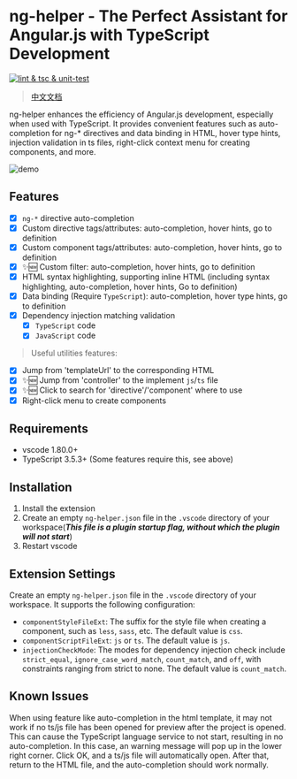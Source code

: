
# ng-helper - The Perfect Assistant for Angular.js with TypeScript Development

[![lint & tsc & unit-test](https://github.com/huanguolin/ng-helper/actions/workflows/check.yml/badge.svg)](https://github.com/huanguolin/ng-helper/actions/workflows/check.yml)

> [中文文档](https://github.com/huanguolin/ng-helper/blob/main/packages/ng-helper-vscode/README.zh_cn.md)

ng-helper enhances the efficiency of Angular.js development, especially when used with TypeScript. It provides convenient features such as auto-completion for ng-* directives and data binding in HTML, hover type hints, injection validation in ts files, right-click context menu for creating components, and more.

![demo](https://raw.githubusercontent.com/huanguolin/ng-helper/main/resources/demo.gif)

## Features

- [x] `ng-*` directive auto-completion
- [x] Custom directive tags/attributes: auto-completion, hover hints, go to definition
- [x] Custom component tags/attributes: auto-completion, hover hints, go to definition
- [x] ✨🆕 Custom filter: auto-completion, hover hints, go to definition
- [x] HTML syntax highlighting, supporting inline HTML (including syntax highlighting, auto-completion, hover hints, Go to definition)
- [x] Data binding (Require `TypeScript`): auto-completion, hover type hints, go to definition
- [x] Dependency injection matching validation
  - [x] `TypeScript` code
  - [x] `JavaScript` code

> Useful utilities features:
- [x] Jump from 'templateUrl' to the corresponding HTML
- [x] ✨🆕 Jump from 'controller' to the implement `js`/`ts` file
- [x] ✨🆕 Click to search for 'directive'/'component' where to use
- [x] Right-click menu to create components

## Requirements

* vscode 1.80.0+
* TypeScript 3.5.3+ (Some features require this, see above) 

## Installation

1. Install the extension
2. Create an empty `ng-helper.json` file in the `.vscode` directory of your workspace(***This file is a plugin startup flag, without which the plugin will not start***)
3. Restart vscode

## Extension Settings

Create an empty `ng-helper.json` file in the `.vscode` directory of your workspace. It supports the following configuration:

* `componentStyleFileExt`: The suffix for the style file when creating a component, such as `less`, `sass`, etc. The default value is `css`.
* `componentScriptFileExt`: `js` or `ts`. The default value is `js`.
* `injectionCheckMode`: The modes for dependency injection check include `strict_equal`, `ignore_case_word_match`, `count_match`, and `off`, with constraints ranging from strict to none. The default value is `count_match`.

## Known Issues

When using feature like auto-completion in the html template, it may not work if no ts/js file has been opened for preview after the project is opened. This can cause the TypeScript language service to not start, resulting in no auto-completion. In this case, an warning message will pop up in the lower right corner. Click OK, and a ts/js file will automatically open. After that, return to the HTML file, and the auto-completion should work normally.
